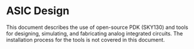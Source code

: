 # ASIC Design
This document describes the use of open-source PDK (SKY130) and tools for designing, 
simulating, and fabricating analog integrated circuits. 
The installation process for the tools is not covered in this document. 
